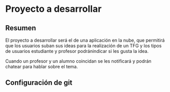 # Proyecto a desarrollar

## Resumen
El proyecto a desarrollar será el de una aplicación en la nube, que permitirá que los usuarios suban sus ideas 
para la realización de un TFG y los tipos de usuarios estudiante y profesor podránindicar si les gusta la idea.

Cuando un profesor y un alumno coincidan se les notificará y podrán chatear para hablar sobre el tema.

## Configuración de git

